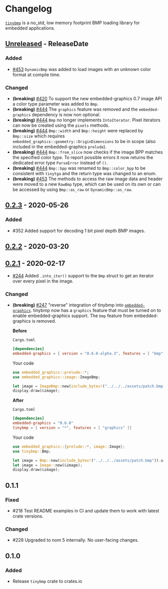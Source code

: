 # Changelog

[`tinybmp`](https://crates.io/crates/tinybmp) is a no_std, low memory footprint BMP loading library for embedded applications.

<!-- next-header -->

## [Unreleased] - ReleaseDate

### Added

- [#453](https://github.com/jamwaffles/embedded-graphics/pull/453) `DynamicBmp` was added to load images with an unknown color format at compile time.

### Changed

- **(breaking)** [#420](https://github.com/jamwaffles/embedded-graphics/pull/420) To support the new embedded-graphics 0.7 image API a color type parameter was added to `Bmp`.
- **(breaking)** [#444](https://github.com/jamwaffles/embedded-graphics/pull/444) The `graphics` feature was removed and the `embedded-graphics` dependency is now non optional.
- **(breaking)** [#444](https://github.com/jamwaffles/embedded-graphics/pull/444) `Bmp` no longer implements `IntoIterator`. Pixel iterators can now be created using the `pixels` methods.
- **(breaking)** [#444](https://github.com/jamwaffles/embedded-graphics/pull/444) `Bmp::width` and `Bmp::height` were replaced by `Bmp::size` which requires `embedded_graphics::geometry::OriginDimensions` to be in scope (also included in the embedded-graphics `prelude`).
- **(breaking)** [#444](https://github.com/jamwaffles/embedded-graphics/pull/444) `Bmp::from_slice` now checks if the image BPP matches the specified color type. To report possible errors it now returns the dedicated error type `ParseError` instead of `()`.
- **(breaking)** [#444](https://github.com/jamwaffles/embedded-graphics/pull/444) `Bmp::bpp` was renamed to `Bmp::color_bpp` to be consistent with `tinytga` and the return type was changed to an enum.
- **(breaking)** [#453](https://github.com/jamwaffles/embedded-graphics/pull/453) The methods to access the raw image data and header were moved to a new `RawBmp` type, which can be used on its own or can be accessed by using `Bmp::as_raw` or `DynamicBmp::as_raw`.

## [0.2.3] - 2020-05-26

### Added

- #352 Added support for decoding 1 bit pixel depth BMP images.

## [0.2.2] - 2020-03-20

## [0.2.1] - 2020-02-17

- [#244](https://github.com/jamwaffles/embedded-graphics/pull/244) Added `.into_iter()` support to the `Bmp` struct to get an iterator over every pixel in the image.

### Changed

- **(breaking)** [#247](https://github.com/jamwaffles/embedded-graphics/pull/247) "reverse" integration of tinybmp into [`embedded-graphics`](https://crates.io/crates/embedded-graphics). tinybmp now has a `graphics` feature that must be turned on to enable embedded-graphics support. The `bmp` feature from embedded-graphics is removed.

  **Before**

  `Cargo.toml`

  ```toml
  [dependencies]
  embedded-graphics = { version = "0.6.0-alpha.3", features = [ "bmp" ]}
  ```

  Your code

  ```rust
  use embedded_graphics::prelude::*;
  use embedded_graphics::image::ImageBmp;

  let image = ImageBmp::new(include_bytes!("../../../assets/patch.bmp")).unwrap();
  display.draw(&image);
  ```

  **After**

  `Cargo.toml`

  ```toml
  [dependencies]
  embedded-graphics = "0.6.0"
  tinybmp = { version = "*", features = [ "graphics" ]}
  ```

  Your code

  ```rust
  use embedded_graphics::{prelude::*, image::Image};
  use tinybmp::Bmp;

  let image = Bmp::new(include_bytes!("../../../assets/patch.bmp")).unwrap();
  let image = Image::new(&image);
  display.draw(&image);
  ```

## 0.1.1

### Fixed

- #218 Test README examples in CI and update them to work with latest crate versions.

### Changed

- #228 Upgraded to nom 5 internally. No user-facing changes.

## 0.1.0

### Added

- Release `tinybmp` crate to crates.io

<!-- next-url -->
[unreleased]: https://github.com/jamwaffles/tinybmp/compare/tinybmp-v0.2.3...HEAD

[0.2.3]: https://github.com/jamwaffles/tinybmp/compare/tinybmp-v0.2.2...tinybmp-v0.2.3
[0.2.2]: https://github.com/jamwaffles/tinybmp/compare/tinybmp-v0.2.0...tinybmp-v0.2.2
[0.2.1]: https://github.com/jamwaffles/embedded-graphics/compare/tinybmp-v0.1.1...tinybmp-v0.2.1
